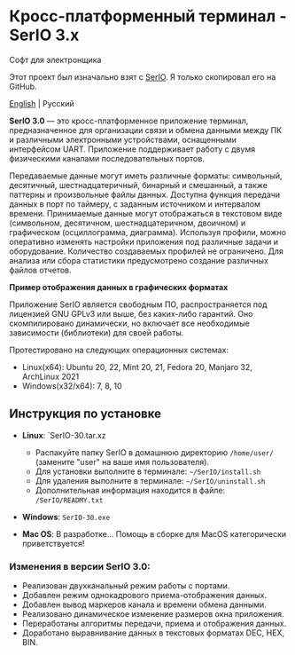 # Кросс-платформенный терминал - SerIO 3.x
Софт для электронщика

Этот проект был изначально взят с [SerIO](https://we.easyelectronics.ru/CADSoft/kross-platformennyy-terminal---serio-3x.html). Я только скопировал его на GitHub.

[English](README.md) | Русский

**SerIO 3.0** — это кросс-платформенное приложение терминал, предназначенное для организации связи и обмена данными между ПК и различными электронными устройствами, оснащенными интерфейсом UART. Приложение поддерживает работу с двумя физическими каналами последовательных портов.

Передаваемые данные могут иметь различные форматы: символьный, десятичный, шестнадцатеричный, бинарный и смешанный, а также паттерны и произвольные файлы данных. Доступна функция передачи данных в порт по таймеру, с заданным источником и интервалом времени. Принимаемые данные могут отображаться в текстовом виде (символьном, десятичном, шестнадцатеричном, двоичном) и графическом (осциллограмма, диаграмма). Используя профили, можно оперативно изменять настройки приложения под различные задачи и оборудование. Количество создаваемых профилей не ограничено. Для анализа или сбора статистики предусмотрено создание различных файлов отчетов.

**Пример отображения данных в графических форматах**

Приложение SerIO является свободным ПО, распространяется под лицензией GNU GPLv3 или выше, без каких-либо гарантий. Оно скомпилировано динамически, но включает все необходимые зависимости (библиотеки) для своей работы.

Протестировано на следующих операционных системах:
- Linux(x64): Ubuntu 20, 22, Mint 20, 21, Fedora 20, Manjaro 32, ArchLinux 2021
- Windows(x32/x64): 7, 8, 10

## Инструкция по установке
- **Linux**: `SerIO-30.tar.xz
  - Распакуйте папку SerIO в домашнюю директорию `/home/user/` (замените "user" на ваше имя пользователя).
  - Для установки выполните в терминале: `~/SerIO/install.sh`
  - Для удаления выполните в терминале: `~/SerIO/uninstall.sh`
  - Дополнительная информация находится в файле: `/SerIO/READMY.txt`

- **Windows**: `SerIO-30.exe`
- **Mac OS**: В разработке… Помощь в сборке для MacOS категорически приветствуется!

### Изменения в версии SerIO 3.0:

- Реализован двухканальный режим работы с портами.
- Добавлен режим однокадрового приема-отображения данных.
- Добавлен вывод маркеров канала и времени обмена данными.
- Реализовано динамическое изменение размеров окна приложения.
- Переработаны алгоритмы передачи, приема и отображения данных.
- Доработано выравнивание данных в текстовых форматах DEC, HEX, BIN.

